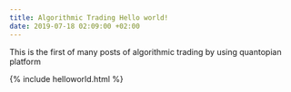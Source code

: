 ```yaml
---
title: Algorithmic Trading Hello world!
date: 2019-07-18 02:09:00 +02:00
---
```


This is the first of many posts of algorithmic trading by using quantopian platform

{% include helloworld.html %}